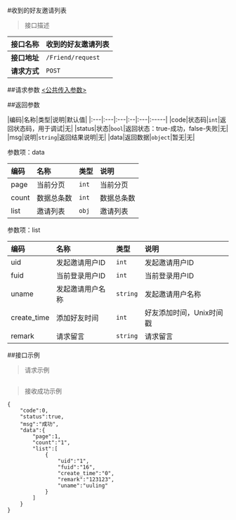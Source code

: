 #收到的好友邀请列表

>接口描述

| 接口名称 | 收到的好友邀请列表 |
|----------|--------|
|**接口地址**|```/Friend/request```|
|**请求方式**|```POST```|

##请求参数
[<公共传入参数>](../README.md)  

##返回参数

|编码|名称|类型|说明|默认值|
|:---|:---|:---|:--|:---|:-----|
|code|状态码|```int```|返回状态码，用于调试|无|
|status|状态|```bool```|返回状态：true-成功，false-失败|无|
|msg|说明|```string```|返回结果说明|无|
|data|返回数据|```object```|暂无|无|

参数项：data

|编码 |名称|类型|说明|
|:----|:---|:---|:---|
|page|当前分页|```int```|当前分页|
|count|数据总条数|```int```|数据总条数|
|list|邀请列表|```obj```|邀请列表|

参数项：list

|编码 |名称|类型|说明|
|:----|:---|:---|:---|
|uid|发起邀请用户ID|```int```|发起邀请用户ID|
|fuid|当前登录用户ID|```int```|当前登录用户ID|
|uname|发起邀请用户名称|```string```|发起邀请用户名称|
|create_time|添加好友时间|```int```|好友添加时间，Unix时间戳|
|remark|请求留言|```string```|请求留言|

##接口示例

>请求示例

```

```

>接收成功示例

```
{
    "code":0,
    "status":true,
    "msg":"成功",
    "data":{
        "page":1,
        "count":"1",
        "list":[
            {
                "uid":"1",
                "fuid":"16",
                "create_time":"0",
                "remark":"123123",
                "uname":"uuling"
            }
        ]
    }
}
```